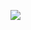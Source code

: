 ![]('https://github.com/skhiearth/Face-Detection-and-Happiness-with-OpenCV/blob/master/Outputs/1.png')
